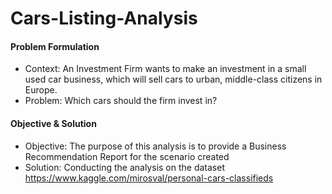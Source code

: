 # Cars-Listing-Analysis

#### Problem Formulation
- Context: An Investment Firm wants to make an investment in a small used car business, which will sell cars to urban, middle-class citizens in Europe.
- Problem: Which cars should the firm invest in?

#### Objective & Solution
- Objective: The purpose of this analysis is to provide a Business Recommendation Report for the scenario created
- Solution: Conducting the analysis on the dataset https://www.kaggle.com/mirosval/personal-cars-classifieds 

